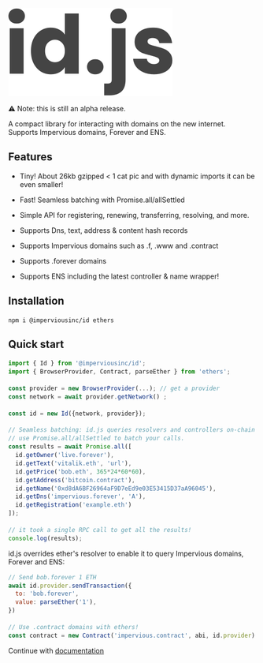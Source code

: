 
<img src="https://github.com/imperviousinc/id.js/blob/main/test/id.js.svg">

⚠️ Note: this is still an alpha release.

A compact library for interacting with domains on the new internet. Supports Impervious domains, Forever and ENS.

## Features

- Tiny! About 26kb gzipped < 1 cat pic and with dynamic imports it can be even smaller!

- Fast! Seamless batching with Promise.all/allSettled

- Simple API for registering, renewing, transferring, resolving, and more.

- Supports Dns, text, address & content hash records

- Supports Impervious domains such as .f, .www and .contract

- Supports .forever domains

- Supports ENS including the latest controller & name wrapper!


## Installation

```shell
npm i @imperviousinc/id ethers
```

## Quick start

```js
import { Id } from '@imperviousinc/id';
import { BrowserProvider, Contract, parseEther } from 'ethers';

const provider = new BrowserProvider(...); // get a provider
const network = await provider.getNetwork() ;

const id = new Id({network, provider});

// Seamless batching: id.js queries resolvers and controllers on-chain
// use Promise.all/allSettled to batch your calls.
const results = await Promise.all([
  id.getOwner('live.forever'),
  id.getText('vitalik.eth', 'url'),
  id.getPrice('bob.eth', 365*24*60*60),
  id.getAddress('bitcoin.contract'),
  id.getName('0xd8dA6BF26964aF9D7eEd9e03E53415D37aA96045'),
  id.getDns('impervious.forever', 'A'),
  id.getRegistration('example.eth')
]);

// it took a single RPC call to get all the results!
console.log(results);
```

id.js overrides ether's resolver to enable it to query Impervious domains, Forever and ENS:

```js
// Send bob.forever 1 ETH
await id.provider.sendTransaction({
  to: 'bob.forever',
  value: parseEther('1'),
})

// Use .contract domains with ethers!
const contract = new Contract('impervious.contract', abi, id.provider)
```

Continue with [documentation](https://idjs.io)
